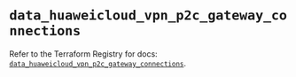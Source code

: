 # `data_huaweicloud_vpn_p2c_gateway_connections`

Refer to the Terraform Registry for docs: [`data_huaweicloud_vpn_p2c_gateway_connections`](https://registry.terraform.io/providers/huaweicloud/huaweicloud/1.71.1/docs/data-sources/vpn_p2c_gateway_connections).
